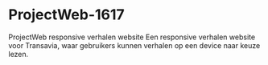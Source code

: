# ProjectWeb-1617
ProjectWeb responsive verhalen website
Een responsive verhalen website voor Transavia, waar gebruikers kunnen verhalen op een device naar keuze lezen.
